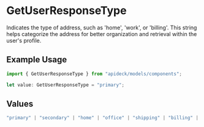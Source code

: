 # GetUserResponseType

Indicates the type of address, such as 'home', 'work', or 'billing'. This string helps categorize the address for better organization and retrieval within the user's profile.

## Example Usage

```typescript
import { GetUserResponseType } from "apideck/models/components";

let value: GetUserResponseType = "primary";
```

## Values

```typescript
"primary" | "secondary" | "home" | "office" | "shipping" | "billing" | "other"
```
